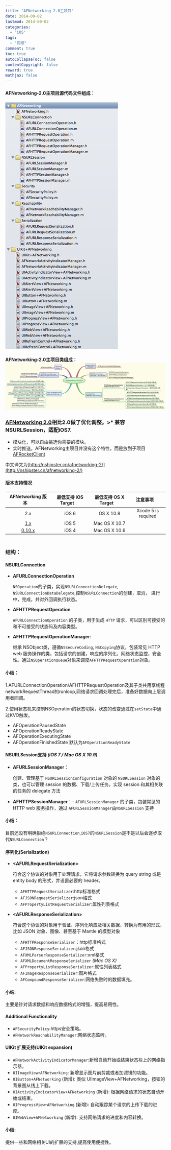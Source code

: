 ```yaml
---
title: "AFNetworking-2.0主项目"
date: 2014-09-02
lastmod: 2014-09-02
categories:
  - "iOS"
tags:
  - "网络"
comment: true
toc: true
autoCollapseToc: false
contentCopyright: false
reward: true
mathjax: false
---
```



#### AFNetworking-2.0主项目源代码文件组成：<!--more-->

![image](/images/post/2014-09-02-afnetworking-2-dot-0/afnetworking_code_overview.png)

#### AFNetworking-2.0主项目类组成：![image](/images/post/2014-09-02-afnetworking-2-dot-0/AFNetworking_class_overview.png)


### [AFNetworking 2.0](https://github.com/AFNetworking/AFNetworking)相比2.0做了优化调整。>* 兼容NSURLSession，适配iOS7.
* 模块化，可以自由挑选你需要的模块。
* 实时推送。AFNetworking主项目并没有这个特性，而是放到子项目[AFRocketClient](https://github.com/AFNetworking/AFRocketClient)

中文译文为[http://nshipster.cn/afnetworking-2/](http://nshipster.cn/afnetworking-2/)

#### 版本支持情况
|  AFNetworking 版本 &nbsp;&nbsp;&nbsp;&nbsp;|   最低支持 iOS Target  &nbsp;&nbsp;&nbsp;&nbsp;|     最低支持 OS X Target      &nbsp;&nbsp;&nbsp;&nbsp;|     注意事项          &nbsp;&nbsp;&nbsp;&nbsp; |
|:-----------------:|:---------------------:|:----------------------------:|:--------------------:|
|          2.x      |      iOS 6            |           OS X 10.8          | Xcode 5 is required  
|          [1.x](https://github.com/AFNetworking/AFNetworking/tree/1.x)      |      iOS 5            |         Mac OS X 10.7        |                      
|         [0.10.x](https://github.com/AFNetworking/AFNetworking/tree/0.10.x)    |      iOS 4            |         Mac OS X 10.6        |                      


### <br>结构：<br>
#### NSURLConnection
  - **AFURLConnectionOperation**
  
      `NSOperation`的子类，实现`NSURLConnectionDelegate`,
`NSURLConnectionDataDelegate`,控制`NSURLConnection`的创建，取消，
进行中，完成，并对外回调执行状态。

  - **AFHTTPRequestOperation**
  
       `AFURLConnectionOperation` 的子类，用于生成 `HTTP` 请求，可以区别可接受的和不可接受的状态码及内容类型。

  - **AFHTTPRequestOperationManager**:
  
      继承 NSObject类，遵循`NSSecureCoding`, `NSCopying`协议，包装常见 HTTP web 服务操作的类，包括请求的创建，响应的序列化，网络状态监控，安全性。通过`NSOperationQueue`对象来调度`AFHTTPRequestOperation`对象。
      
  
#### 小结：  
   1.AFURLConnectionOperation/AFHTTPRequestOperation及其子类共用享线程networkRequestThread的runloop,网络请求回调处理完后，准备好数据向上层调用者回调。
   
   2.使用状态机来控制NSOperation的状态切换，状态的改变通过在`setState`中通过KVO触发。
      
   * AFOperationPausedState
   * AFOperationReadyState
   * AFOperationExecutingState 
   * AFOperationFinishedState
   默认为`AFOperationReadyState` 
      
      
#### NSURLSession支持 _(iOS 7 / Mac OS X 10.9)_
- **AFURLSessionManager**：

   创建、管理基于 `NSURLSessionConfiguration` 对象的 `NSURLSession` 对象的类，也可以管理 session 的数据、下载/上传任务，实现 session 和其相关联的任务的 delegate 方法
- **AFHTTPSessionManager**：- `AFURLSessionManager` 的子类，包装常见的 HTTP web 服务操作，通过 `AFURLSessionManager`由`NSURLSession` 支持

#### 小结：
   目前还没有明确拒绝`NSURLConnection`,`iOS7`的`NSURLSession`是不是以后会逐步取代`NSURLConnection`？
   

#### 序列化(Serialization)
* **\<AFURLRequestSerialization>** 
    
    符合这个协议的对象用于处理请求，它将请求参数转换为 query string 或是 entity body 的形式，并设置必要的 header。

  - `AFHTTPRequestSerializer`:http标准格式
  - `AFJSONRequestSerializer`:json格式
  - `AFPropertyListRequestSerializer`:属性列表格式
  
* **\<AFURLResponseSerialization>**

    符合这个协议的对象用于验证、序列化响应及相关数据，转换为有用的形式，比如 JSON 对象、图像、甚至基于 Mantle 的模型对象

  - `AFHTTPResponseSerializer`：http标准格式
  - `AFJSONResponseSerializer`:json格式
  - `AFXMLParserResponseSerializer`:xml格式
  - `AFXMLDocumentResponseSerializer` _(Mac OS X)_
  - `AFPropertyListResponseSerializer`:属性列表格式
  - `AFImageResponseSerializer`:图片格式
  - `AFCompoundResponseSerializer`:网络失败时的数据填充。
  
#### 小结:
  主要是针对请求数据和响应数据格式的增强，提高易用性。
     

#### Additional Functionality
- `AFSecurityPolicy`:https安全策略。
- `AFNetworkReachabilityManager`:网络状态监听。

#### UIKit 扩展支持(UIKit expansion)
* `AFNetworkActivityIndicatorManager`:新增自动开始或结束状态栏上的网络指示器。
* `UIImageView+AFNetworking`: 新增显示图片前剪裁或者加滤镜的功能。
* `UIButton+AFNetworking` (新增): 类似 UIImageView+AFNetworking，按钮的背景图从线上下载。
* `UIActivityIndicatorView+AFNetworking` (新增): 根据网络请求的状态自动开始或结束。
* `UIProgressView+AFNetworking` (新增): 自动跟踪某个请求的上传下载的进度。
* `UIWebView+AFNetworking` (新增): 支持网络请求的进度和内容转换。

#### 小结:
   提供一些和网络相关UI的扩展的支持,提高使用便捷性。





